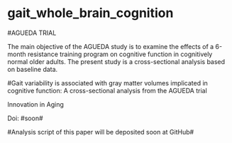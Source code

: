 # gait_whole_brain_cognition

#AGUEDA TRIAL

The main objective of the AGUEDA study is to examine the effects of a 6-month resistance training program on cognitive function in cognitively normal older adults. The present study is a cross-sectional analysis based on baseline data.

#Gait variability is associated with gray matter volumes implicated in cognitive function: A cross-sectional analysis from the AGUEDA trial

Innovation in Aging

Doi: #soon#

#Analysis script of this paper will be deposited soon at GitHub#
